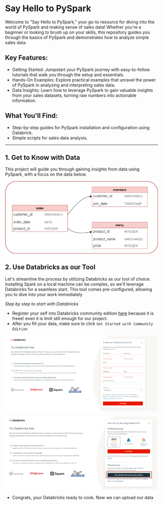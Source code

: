 # Say Hello to PySpark
Welcome to "Say Hello to PySpark," your go-to resource for diving into the world of PySpark and making sense of sales data! Whether you're a beginner or looking to brush up on your skills, this repository guides you through the basics of PySpark and demonstrates how to analyze simple sales data.

## Key Features:

- Getting Started: Jumpstart your PySpark journey with easy-to-follow tutorials that walk you through the setup and essentials.
- Hands-On Examples: Explore practical examples that unravel the power of PySpark in analyzing and interpreting sales data.
- Data Insights: Learn how to leverage PySpark to gain valuable insights from your sales datasets, turning raw numbers into actionable information.

## What You'll Find:

- Step-by-step guides for PySpark installation and configuration using Databrick.
- Simple scripts for sales data analysis.

---
## 1. Get to Know with Data
This project will guide you through gaining insights from data using PySpark, with a focus on the data below.

![Data Diagram](https://github.com/sayyidan-i/Say-Hello-to-PySpark/blob/main/img/say%20hello%20to%20pyspark.png)


## 2. Use Databricks as our Tool
Let's streamline the process by utilizing Databricks as our tool of choice. Installing Spark on a local machine can be complex, so we'll leverage Databricks for a seamless start. This tool comes pre-configured, allowing you to dive into your work immediately

_Step by step to start with Databricks_
- Register your self into Databricks community edition [here](https://www.databricks.com/try-databricks) because it is freee! even it is limit still enough for our project.
- After you fill your data, make sure to click `Get Started with Community Edition`

![Register Databricks](https://github.com/sayyidan-i/Say-Hello-to-PySpark/blob/main/img/databricks%20register.png)

![Get Started with Community Edition](https://github.com/sayyidan-i/Say-Hello-to-PySpark/blob/main/img/get%20started%20with%20community%20edition.jpg)

- Congrats, your Databricks ready to cook. Now we can upload our data 
